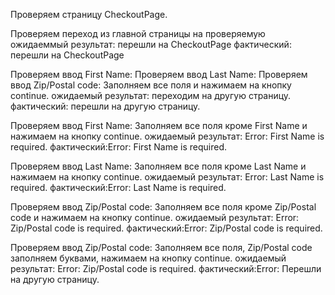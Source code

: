 Проверяем страницу CheckoutPage.

Проверяем переход из главной страницы на проверяемую
ожидаеммый результат: перешли на CheckoutPage
фактический: перешли на CheckoutPage

Проверяем ввод First Name:
Проверяем ввод Last Name:
Проверяем ввод Zip/Postal code:
Заполняем все поля и нажимаем на кнопку continue.
ожидаемый результат: переходим на другую страницу.
фактический: перешли на другую страницу.

Проверяем ввод First Name:
Заполняем все поля кроме First Name и 
нажимаем на кнопку continue.
ожидаемый результат: Error: First Name is required.
фактический:Error: First Name is required.

Проверяем ввод Last Name:
Заполняем все поля кроме Last Name и
нажимаем на кнопку continue.
ожидаемый результат: Error: Last Name is required.
фактический:Error: Last Name is required.

Проверяем ввод Zip/Postal code:
Заполняем все поля кроме Zip/Postal code и
нажимаем на кнопку continue.
ожидаемый результат: Error: Zip/Postal code is required.
фактический:Error: Zip/Postal code is required.

Проверяем ввод Zip/Postal code:
Заполняем все поля, Zip/Postal code заполняем буквами,
нажимаем на кнопку continue.
ожидаемый результат: Error: Zip/Postal code is required.
фактический:Error: Перешли на другую страницу.